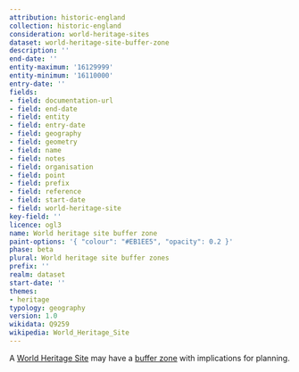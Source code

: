 ```yaml
---
attribution: historic-england
collection: historic-england
consideration: world-heritage-sites
dataset: world-heritage-site-buffer-zone
description: ''
end-date: ''
entity-maximum: '16129999'
entity-minimum: '16110000'
entry-date: ''
fields:
- field: documentation-url
- field: end-date
- field: entity
- field: entry-date
- field: geography
- field: geometry
- field: name
- field: notes
- field: organisation
- field: point
- field: prefix
- field: reference
- field: start-date
- field: world-heritage-site
key-field: ''
licence: ogl3
name: World heritage site buffer zone
paint-options: '{ "colour": "#EB1EE5", "opacity": 0.2 }'
phase: beta
plural: World heritage site buffer zones
prefix: ''
realm: dataset
start-date: ''
themes:
- heritage
typology: geography
version: 1.0
wikidata: Q9259
wikipedia: World_Heritage_Site
---
```


A [World Heritage Site](/dataset/world-heritage-site) may have a [buffer zone](https://whc.unesco.org/en/series/25/) with implications for planning.
